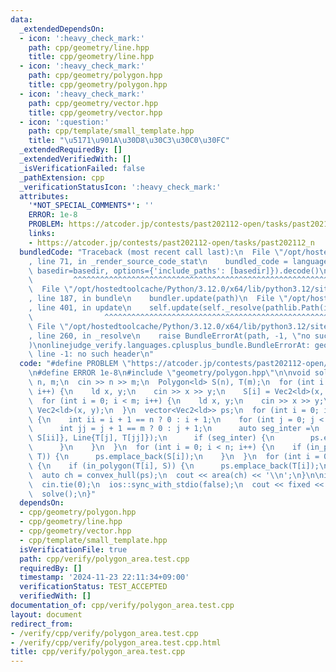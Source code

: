 ```yaml
---
data:
  _extendedDependsOn:
  - icon: ':heavy_check_mark:'
    path: cpp/geometry/line.hpp
    title: cpp/geometry/line.hpp
  - icon: ':heavy_check_mark:'
    path: cpp/geometry/polygon.hpp
    title: cpp/geometry/polygon.hpp
  - icon: ':heavy_check_mark:'
    path: cpp/geometry/vector.hpp
    title: cpp/geometry/vector.hpp
  - icon: ':question:'
    path: cpp/template/small_template.hpp
    title: "\u5171\u901A\u30D8\u30C3\u30C0\u30FC"
  _extendedRequiredBy: []
  _extendedVerifiedWith: []
  _isVerificationFailed: false
  _pathExtension: cpp
  _verificationStatusIcon: ':heavy_check_mark:'
  attributes:
    '*NOT_SPECIAL_COMMENTS*': ''
    ERROR: 1e-8
    PROBLEM: https://atcoder.jp/contests/past202112-open/tasks/past202112_n
    links:
    - https://atcoder.jp/contests/past202112-open/tasks/past202112_n
  bundledCode: "Traceback (most recent call last):\n  File \"/opt/hostedtoolcache/Python/3.12.0/x64/lib/python3.12/site-packages/onlinejudge_verify/documentation/build.py\"\
    , line 71, in _render_source_code_stat\n    bundled_code = language.bundle(stat.path,\
    \ basedir=basedir, options={'include_paths': [basedir]}).decode()\n          \
    \         ^^^^^^^^^^^^^^^^^^^^^^^^^^^^^^^^^^^^^^^^^^^^^^^^^^^^^^^^^^^^^^^^^^^^^^^^^^^^^^^^^\n\
    \  File \"/opt/hostedtoolcache/Python/3.12.0/x64/lib/python3.12/site-packages/onlinejudge_verify/languages/cplusplus.py\"\
    , line 187, in bundle\n    bundler.update(path)\n  File \"/opt/hostedtoolcache/Python/3.12.0/x64/lib/python3.12/site-packages/onlinejudge_verify/languages/cplusplus_bundle.py\"\
    , line 401, in update\n    self.update(self._resolve(pathlib.Path(included), included_from=path))\n\
    \                ^^^^^^^^^^^^^^^^^^^^^^^^^^^^^^^^^^^^^^^^^^^^^^^^^^^^^^^^^\n \
    \ File \"/opt/hostedtoolcache/Python/3.12.0/x64/lib/python3.12/site-packages/onlinejudge_verify/languages/cplusplus_bundle.py\"\
    , line 260, in _resolve\n    raise BundleErrorAt(path, -1, \"no such header\"\
    )\nonlinejudge_verify.languages.cplusplus_bundle.BundleErrorAt: geometry/polygon.hpp:\
    \ line -1: no such header\n"
  code: "#define PROBLEM \"https://atcoder.jp/contests/past202112-open/tasks/past202112_n\"\
    \n#define ERROR 1e-8\n#include \"geometry/polygon.hpp\"\n\nvoid solve() {\n  int\
    \ n, m;\n  cin >> n >> m;\n  Polygon<ld> S(n), T(m);\n  for (int i = 0; i < n;\
    \ i++) {\n    ld x, y;\n    cin >> x >> y;\n    S[i] = Vec2<ld>(x, y);\n  }\n\
    \  for (int i = 0; i < m; i++) {\n    ld x, y;\n    cin >> x >> y;\n    T[i] =\
    \ Vec2<ld>(x, y);\n  }\n  vector<Vec2<ld>> ps;\n  for (int i = 0; i < n; i++)\
    \ {\n    int ii = i + 1 == n ? 0 : i + 1;\n    for (int j = 0; j < m; j++) {\n\
    \      int jj = j + 1 == m ? 0 : j + 1;\n      auto seg_inter =\n          segment_intersection(Line{S[i],\
    \ S[ii]}, Line{T[j], T[jj]});\n      if (seg_inter) {\n        ps.emplace_back(seg_inter.value());\n\
    \      }\n    }\n  }\n  for (int i = 0; i < n; i++) {\n    if (in_polygon(S[i],\
    \ T)) {\n      ps.emplace_back(S[i]);\n    }\n  }\n  for (int i = 0; i < m; i++)\
    \ {\n    if (in_polygon(T[i], S)) {\n      ps.emplace_back(T[i]);\n    }\n  }\n\
    \  auto ch = convex_hull(ps);\n  cout << area(ch) << '\\n';\n}\n\nint main() {\n\
    \  cin.tie(0);\n  ios::sync_with_stdio(false);\n  cout << fixed << setprecision(20);\n\
    \  solve();\n}"
  dependsOn:
  - cpp/geometry/polygon.hpp
  - cpp/geometry/line.hpp
  - cpp/geometry/vector.hpp
  - cpp/template/small_template.hpp
  isVerificationFile: true
  path: cpp/verify/polygon_area.test.cpp
  requiredBy: []
  timestamp: '2024-11-23 22:11:34+09:00'
  verificationStatus: TEST_ACCEPTED
  verifiedWith: []
documentation_of: cpp/verify/polygon_area.test.cpp
layout: document
redirect_from:
- /verify/cpp/verify/polygon_area.test.cpp
- /verify/cpp/verify/polygon_area.test.cpp.html
title: cpp/verify/polygon_area.test.cpp
---
```

